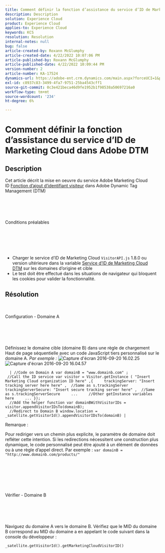 ```yaml
---
title: Comment définir la fonction d’assistance du service d’ID de Marketing Cloud dans Adobe DTM
description: Description
solution: Experience Cloud
product: Experience Cloud
applies-to: Experience Cloud
keywords: KCS
resolution: Resolution
internal-notes: null
bug: false
article-created-by: Roxann McGlumphy
article-created-date: 4/22/2022 10:07:06 PM
article-published-by: Roxann McGlumphy
article-published-date: 4/22/2022 10:09:44 PM
version-number: 2
article-number: KA-17524
dynamics-url: https://adobe-ent.crm.dynamics.com/main.aspx?forceUCI=1&pagetype=entityrecord&etn=knowledgearticle&id=2ac6a38a-88c2-ec11-983e-0022480abde0
exl-id: c8937c83-3499-4fa7-9751-25ba4543cff1
source-git-commit: 0c3e421beca46d9fe1952b1f98538a50697216a0
workflow-type: tm+mt
source-wordcount: '234'
ht-degree: 6%

---
```


# Comment définir la fonction d’assistance du service d’ID de Marketing Cloud dans Adobe DTM

## Description


Cet article décrit la mise en oeuvre du service Adobe Marketing Cloud ID [Fonction d’ajout d’identifiant visiteur](https://marketing.adobe.com/resources/help/fr_FR/mcvid/mcvid-appendvisitorid.html) dans Adobe Dynamic Tag Management (DTM)
<br><br><br><br> <br><br>Conditions préalables<br><br><br><br> <br><br>
- Charger le service d’ID de Marketing Cloud `VisitorAPI.js` 1.8.0 ou version ultérieure dans la variable [Service d’ID de Marketing Cloud DTM](https://marketing.adobe.com/resources/help/en_US/mcvid/mcvid-dtm-implement.html) sur les domaines d’origine et cible
- Le test doit être effectué dans les situations de navigateur qui bloquent les cookies pour valider la fonctionnalité.



## Résolution

<br><br>Configuration - Domaine A<br><br><br><br> <br><br>
Définissez le domaine cible (domaine B) dans une règle de chargement Haut de page séquentielle avec un code JavaScript tiers personnalisé sur le domaine A. *Par exemple :*
![Capture d&#39;écran 2016-09-20 16.02.25](https://helpx.adobe.com/content/dam/help/en/dtm/kb/how-to-set-marketing-cloud-id-service-helper-function-in-adobe-d/jcr%3acontent/main-pars/image/Screenshot%202016-09-20%2016.02.25.png "Capture d&#39;écran 2016-09-20 16.02.25")![Capture d&#39;écran 2016-09-20 16.04.57](https://helpx.adobe.com/content/dam/help/en/dtm/kb/how-to-set-marketing-cloud-id-service-helper-function-in-adobe-d/jcr%3acontent/main-pars/image_1393293752/Screenshot%202016-09-20%2016.04.57.png "Capture d&#39;écran 2016-09-20 16.04.57")

```
  | //Code on Domain A var domainB = "www.domainb.com" ;
 //Call the ID service var visitor = Visitor.getInstance ( "Insert Marketing Cloud organization ID here" ,{     trackingServer: "Insert tracking server here here" ,  //Same as s.trackingServer     trackingServerSecure: "Insert secure tracking server here" ,  //Same as s.trackingServerSecure     ...     //Other getInstance variables here     ... });
  //Add the helper function var domainBWithVisitorIDs = visitor.appendVisitorIDsTo(domainB);
  //Redirect to Domain B window.location = _satellite.getVisitorId().appendVisitorIDsTo(domainB) |
```


Remarque :

Pour rediriger vers un chemin plus explicite, le paramètre de domaine doit refléter cette intention. Si les redirections nécessitent une construction plus dynamique, le code personnalisé peut être ajouté à un élément de données ou à une règle d’appel direct. Par exemple : `var domainB = "http://www.domainb.com/products/"`


<br><br><br><br> <br><br>Vérifier - Domaine B<br><br><br><br> <br><br>
Naviguez du domaine A vers le domaine B. Vérifiez que le MID du domaine B correspond au MID du domaine a en appelant le code suivant dans la console du développeur :

`_satellite.getVisitorId().getMarketingCloudVisitorID()`
